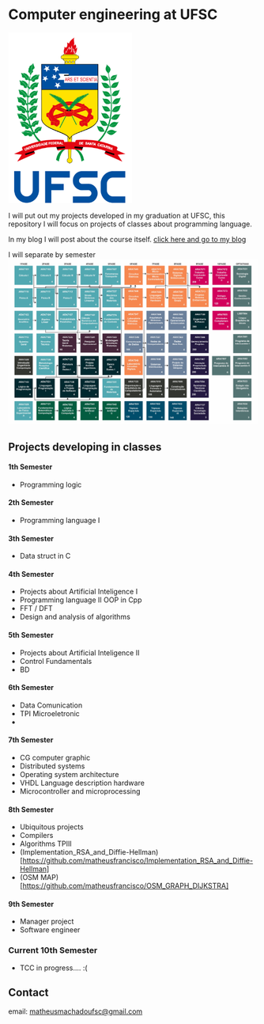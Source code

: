 # Computer engineering at UFSC

<img src="https://github.com/matheusfrancisco/computer-engineering-at-UFSC/blob/master/logo.png" width='250' heigth='300'>

I will put out my projects developed in my graduation at UFSC, this repository I will focus on projects of classes about programming language.


In my blog I will post about the course itself. [click here and go to my blog](www.matheusfrancisco.com.br)


I will separate by semester
<img src="https://github.com/matheusfrancisco/computer-engineering-at-UFSC/blob/master/MatrizCurricular1.jpg" width='800' heigth='900'>
## Projects developing in classes

#### 1th Semester

* Programming logic

#### 2th Semester

* Programming language I

#### 3th Semester

* Data struct in C

#### 4th Semester

* Projects about Artificial Inteligence I
* Programming language II OOP in Cpp
* FFT / DFT
* Design and analysis of algorithms

#### 5th Semester

* Projects about Artificial Inteligence II
* Control Fundamentals
* BD

#### 6th Semester

* Data Comunication
* TPI Microeletronic
*  

#### 7th Semester

* CG computer graphic
* Distributed systems 
* Operating system architecture
* VHDL   Language description hardware
* Microcontroller and microprocessing
 

#### 8th Semester

* Ubiquitous projects
* Compilers
* Algorithms TPIII
* (Implementation_RSA_and_Diffie-Hellman)[https://github.com/matheusfrancisco/Implementation_RSA_and_Diffie-Hellman] 
* (OSM MAP)[https://github.com/matheusfrancisco/OSM_GRAPH_DIJKSTRA]

#### 9th Semester

* Manager project
* Software engineer
  
### Current 10th Semester

* TCC in progress.... :( 


## Contact 

email: matheusmachadoufsc@gmail.com






